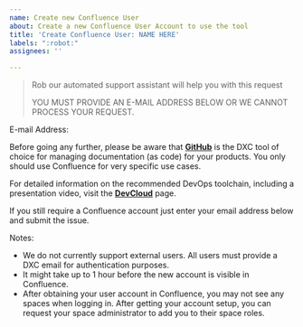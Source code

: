 ```yaml
---
name: Create new Confluence User
about: Create a new Confluence User Account to use the tool
title: 'Create Confluence User: NAME HERE'
labels: ":robot:"
assignees: ''

---
```

> Rob our automated support assistant will help you with this request
>
> YOU MUST PROVIDE AN E-MAIL ADDRESS BELOW OR WE CANNOT PROCESS YOUR REQUEST.

E-mail Address: 


Before going any further, please be aware that [**GitHub**](https://github.dxc.com) is the DXC tool of choice for managing documentation (as code) for your products. You only should use Confluence for very specific use cases.

For detailed information on the recommended DevOps toolchain, including a presentation video, visit the [**DevCloud**](https://github.dxc.com/pages/bionix/storefront/products/devops/devcloud/) page.

If you still require a Confluence account just enter your email address below and submit the issue.

Notes:
* We do not currently support external users. All users must provide a DXC email for authentication purposes.
* It might take up to 1 hour before the new account is visible in Confluence.
* After obtaining your user account in Confluence, you may not see any spaces when logging in. After getting your account setup, you can request your space administrator to add you to their space roles.


